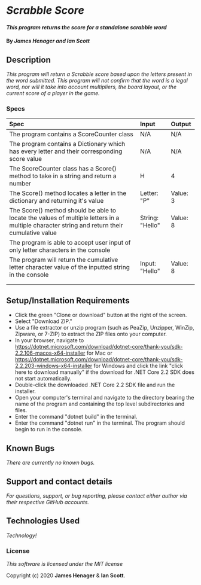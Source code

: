 # _Scrabble Score_

#### _This program returns the score for a standalone scrabble word_

#### By _**James Henager and Ian Scott**_

## Description

_This program will return a Scrabble score based upon the letters present in the word submitted. This program will not confirm that the word is a legal word, nor will it take into account multipliers, the board layout, or the current score of a player in the game._

### Specs
| Spec | Input | Output |
| :-------------     | :------------- | :------------- |
|The program contains a ScoreCounter class |N/A  |N/A  |
|The program contains a Dictionary which has every letter and their corresponding score value |N/A | N/A |
|The ScoreCounter class has a Score() method to take in a string and return a number | H | 4 |
|The Score() method locates a letter in the dictionary and returning it's value|Letter: "P" |Value: 3  |
|The Score() method should be able to locate the values of multiple letters in a multiple character string and return their cumulative value|String: "Hello" |Value: 8|
|The program is able to accept user input of only letter characters in the console|  |  |
|The program will return the cumulative letter character value of the inputted string in the console|Input: "Hello"|Value: 8|
|  |  |  |
|  |  |  |

## Setup/Installation Requirements

* Click the green "Clone or download" button at the right of the screen.
* Select "Download ZIP."
* Use a file extractor or unzip program (such as PeaZip, Unzipper, WinZip, Zipware, or 7-ZIP) to extract the ZIP files onto your computer.
* In your browser, navigate to https://dotnet.microsoft.com/download/dotnet-core/thank-you/sdk-2.2.106-macos-x64-installer for Mac or https://dotnet.microsoft.com/download/dotnet-core/thank-you/sdk-2.2.203-windows-x64-installer for Windows and click the link "click here to download manually" if the download for .NET Core 2.2 SDK does not start automatically.
* Double-click the downloaded .NET Core 2.2 SDK file and run the installer.
* Open your computer's terminal and navigate to the directory bearing the name of the program and containing the top level subdirectories and files.
* Enter the command "dotnet build" in the terminal.
* Enter the command "dotnet run" in the terminal. The program should begin to run in the console.

## Known Bugs

_There are currently no known bugs._

## Support and contact details

_For questions, support, or bug reporting, please contact either author via their respective GitHub accounts._

## Technologies Used

_Technology!_

### License

_This software is licensed under the MIT license_

Copyright (c) 2020 **James Henager** & **Ian Scott**.
